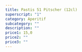 ```yaml
---
title: Pastis 51 Pitscher (12cl)
superscript: "1"
category: Aperitif
subcategory: ""
description: ""
price1: 15,0
price2: ""
price3: ""
---
```

